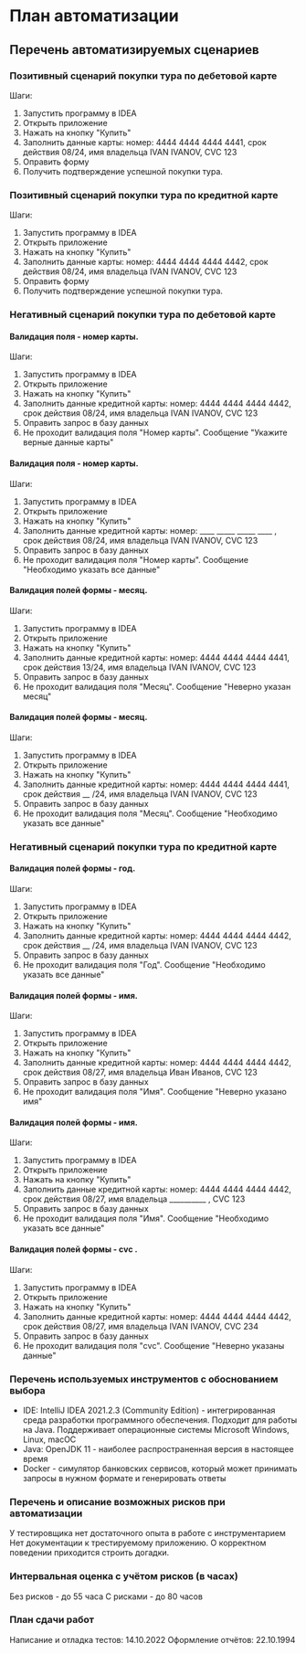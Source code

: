 <h1>План автоматизации </h1>

<h2> Перечень автоматизируемых сценариев  </h2>

<h3> Позитивный сценарий покупки тура по дебетовой карте </h3>

Шаги:
1. Запустить программу в IDEA
2. Открыть приложение
3. Нажать на кнопку "Купить"
4. Заполнить данные карты: номер: 4444 4444 4444 4441, срок действия 08/24, имя владельца IVAN IVANOV, CVC 123
5. Оправить форму
6. Получить подтверждение успешной покупки тура.

<h3> Позитивный сценарий покупки тура по кредитной карте </h3>

Шаги:
1. Запустить программу в IDEA
2. Открыть приложение
3. Нажать на кнопку "Купить"
4. Заполнить данные карты: номер: 4444 4444 4444 4442, срок действия 08/24, имя владельца IVAN IVANOV, CVC 123
5. Оправить форму
6. Получить подтверждение успешной покупки тура.

<h3> Негативный сценарий покупки тура по дебетовой карте </h3>

<h4> Валидация поля - номер карты.</h4>

Шаги:
1. Запустить программу в IDEA
2. Открыть приложение
3. Нажать на кнопку "Купить"
4. Заполнить данные кредитной карты: номер: 4444 4444 4444 4442, срок действия 08/24, имя владельца IVAN IVANOV, CVC 123
5. Оправить запрос в базу данных
6. Не проходит валидация поля "Номер карты". Сообщение "Укажите верные данные карты"

<h4> Валидация поля - номер карты.</h4>

Шаги:
1. Запустить программу в IDEA
2. Открыть приложение
3. Нажать на кнопку "Купить"
4. Заполнить данные кредитной карты: номер: ____ _____ _____ ____ , срок действия 08/24, имя владельца IVAN IVANOV, CVC 123
5. Оправить запрос в базу данных
6. Не проходит валидация поля "Номер карты". Сообщение "Необходимо указать все данные"

<h4> Валидация полей формы - месяц.</h4>

Шаги:
1. Запустить программу в IDEA
2. Открыть приложение
3. Нажать на кнопку "Купить"
4. Заполнить данные кредитной карты: номер: 4444 4444 4444 4441, срок действия 13/24, имя владельца IVAN IVANOV, CVC 123
5. Оправить запрос в базу данных
6. Не проходит валидация поля "Месяц". Сообщение "Неверно указан месяц"

<h4> Валидация полей формы - месяц.</h4>

Шаги:
1. Запустить программу в IDEA
2. Открыть приложение
3. Нажать на кнопку "Купить"
4. Заполнить данные кредитной карты: номер: 4444 4444 4444 4441, срок действия __ /24, имя владельца IVAN IVANOV, CVC 123
5. Оправить запрос в базу данных
6. Не проходит валидация поля "Месяц". Сообщение "Необходимо указать все данные"

<h3> Негативный сценарий покупки тура по кредитной карте </h3>

<h4> Валидация полей формы - год.</h4>

Шаги:
1. Запустить программу в IDEA
2. Открыть приложение
3. Нажать на кнопку "Купить"
4. Заполнить данные кредитной карты: номер: 4444 4444 4444 4442, срок действия __ /24, имя владельца IVAN IVANOV, CVC 123
5. Оправить запрос в базу данных
6. Не проходит валидация поля "Год". Сообщение "Необходимо указать все данные"

<h4> Валидация полей формы - имя.</h4>

Шаги:
1. Запустить программу в IDEA
2. Открыть приложение
3. Нажать на кнопку "Купить"
4. Заполнить данные кредитной карты: номер: 4444 4444 4444 4442, срок действия 08/27, имя владельца Иван Иванов, CVC 123
5. Оправить запрос в базу данных
6. Не проходит валидация поля "Имя". Сообщение "Неверно указано имя"

<h4> Валидация полей формы - имя.</h4>

Шаги:
1. Запустить программу в IDEA
2. Открыть приложение
3. Нажать на кнопку "Купить"
4. Заполнить данные кредитной карты: номер: 4444 4444 4444 4442, срок действия 08/27, имя владельца __________ , CVC 123
5. Оправить запрос в базу данных
6. Не проходит валидация поля "Имя". Сообщение "Необходимо указать все данные"

<h4> Валидация полей формы - сvc .</h4>

Шаги:
1. Запустить программу в IDEA
2. Открыть приложение
3. Нажать на кнопку "Купить"
4. Заполнить данные кредитной карты: номер: 4444 4444 4444 4442, срок действия 08/27, имя владельца IVAN IVANOV, CVC 234
5. Оправить запрос в базу данных
6. Не проходит валидация поля "сvc". Сообщение "Неверно указаны данные"

<h3> Перечень используемых инструментов с обоснованием выбора </h3>

* IDE: IntelliJ IDEA 2021.2.3 (Community Edition) - интегрированная среда разработки программного обеспечения. Подходит для работы на Java. Поддерживает операционные системы Microsoft Windows, Linux, macOC
* Java: OpenJDK 11 - наиболее распространенная версия в настоящее время
* Docker - симулятор банковских сервисов, который может принимать запросы в нужном формате и генерировать ответы

<h3> Перечень и описание возможных рисков при автоматизации  </h3>

У тестировщика нет достаточного опыта в работе с инструментарием
Нет документации к трестируемому приложению. О корректном поведении приходится строить догадки. 

<h3> Интервальная оценка с учётом рисков (в часах) </h3>

Без рисков - до 55 часа
С рисками - до 80 часов

<h3> План сдачи работ </h3> 

Написание и отладка тестов: 14.10.2022
Оформление отчётов: 22.10.1994
